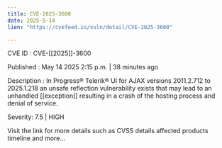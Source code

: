 ```yaml
---
title: CVE-2025-3600
date: 2025-5-14
lien: "https://cvefeed.io/vuln/detail/CVE-2025-3600"

---
```


CVE ID : CVE-[[2025]]-3600

Published :  May 14
2025
2:15 p.m. | 38 minutes ago

Description : In Progress® Telerik® UI for AJAX
versions 2011.2.712 to 2025.1.218
an unsafe reflection vulnerability exists that may lead to an unhandled [[exception]] resulting in a crash of the hosting process and denial of service.

Severity: 7.5 | HIGH

Visit the link for more details
such as CVSS details
affected products
timeline
and more...

